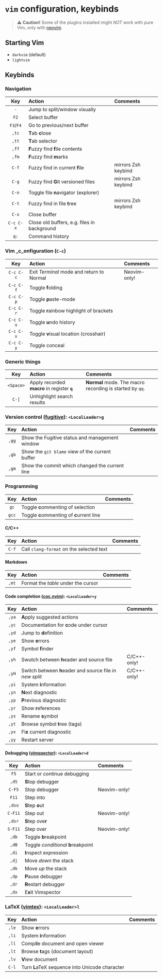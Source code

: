 `vim` configuration, keybinds
=============================

> :warning: **Caution!** Some of the plugins installed might *NOT* work with pure Vim, only with [neovim](http://neovim.io).

Starting Vim
------------

 * `darkvim` (default)
 * `lightvim`

Keybinds
--------

### Navigation

| Key       | Action                                      | Comments            |
|:---------:|:--------------------------------------------|:--------------------|
| `-`       | Jump to split/window visually               |                     |
| `F2`      | Select buffer                               |                     |
| `F3`/`F4` | Go to previous/next buffer                  |                     |
| `,tc`     | **T**ab **c**lose                           |                     |
| `,tt`     | **T**ab selector                            |                     |
| `,ff`     | **F**uzzy find **f**ile contents            |                     |
| `,fm`     | **F**uzzy find **m**arks                    |                     |
| `C-f`     | Fuzzy find in current **f**ile              | mirrors Zsh keybind |
| `C-g`     | Fuzzy find **G**it versioned files          | mirrors Zsh keybind |
| `C-n`     | Toggle file **n**avigator (explorer)        |                     |
| `C-t`     | Fuzzy find in file **t**ree                 | mirrors Zsh keybind |
| `C-x`     | Close buffer                                |                     |
| `C-c C-x` | Close old buffers, e.g. files in background |                     |
| `q:`      | Command history                             |                     |

### Vim _c_onfiguration (`C-c`)


| Key       | Action                                    | Comments     |
|:---------:|:------------------------------------------|:-------------|
| `C-c C-c` | Exit _Terminal_ mode and return to Normal | Neovim-only! |
| `C-c C-f` | Toggle **f**olding                        |              |
| `C-c C-p` | Toggle **p**aste-mode                     |              |
| `C-c C-r` | Toggle **r**ainbow highlight of brackets  |              |
| `C-c C-u` | Toggle **u**ndo history                   |              |
| `C-c C-v` | Toggle **v**isual location (crosshair)    |              |
| `C-c C-y` | Toggle conceal                            |              |

### Generic things

| Key       | Action                                       | Comments                                                 |
|:---------:|:---------------------------------------------|:---------------------------------------------------------|
| `<Space>` | Apply recorded **macro** in register **`q`** | **Normal** mode. The macro recording is started by `qq`. |
| `C-]`     | Unhighlight search results                   |                                                          |


### Version control ([fugitive](http://github.com/tpope/vim-fugitive)): `<LocalLeader>g`

| Key   | Action                                          | Comments |
|:-----:|:------------------------------------------------|:---------|
| `,gg` | Show the Fugitive status and management window  |          |
| `,gb` | Show the `git blame` view of the current buffer |          |
| `,gm` | Show the commit which changed the current line  |          |

### Programming

| Key   | Action                                    | Comments |
|:-----:|:------------------------------------------|:---------|
| `gc`  | Toggle **c**ommenting of selection        |          |
| `gcc` | Toggle **c**ommenting of **c**urrent line |          |

#### C/C++

| Key   | Action                                   | Comments |
|:-----:|:-----------------------------------------|:---------|
| `C-f` | Call `clang-format` on the selected text |          |

#### Markdown

| Key   | Action                              | Comments |
|:-----:|:------------------------------------|:---------|
| `,mt` | Format the *table* under the cursor |          |

#### Code completion ([coc.nvim](http://github.com/neoclide/coc.nvim)): `<LocalLeader>y`

| Key   | Action                                                   | Comments    |
|:-----:|:---------------------------------------------------------|:------------|
| `,ya` | **A**pply suggested actions                              |             |
| `,yc` | Documentation for **c**ode under cursor                  |             |
| `,yd` | Jump to **d**efinition                                   |             |
| `,ye` | Show **e**rrors                                          |             |
| `,yf` | Symbol **f**inder                                        |             |
| `,yh` | Swutch between **h**eader and source file                | C/C++-only! |
| `,yH` | Switch between **h**eader and source file _in new split_ | C/C++-only! |
| `,yi` | System **i**nformation                                   |             |
| `,yn` | **N**ext diagnostic                                      |             |
| `,yp` | **P**revious diagnostic                                  |             |
| `,yr` | Show **r**eferences                                      |             |
| `,ys` | Rename **s**ymbol                                        |             |
| `,yt` | Browse symbol **t**ree (tags)                            |             |
| `,yx` | Fi**x** current diagnostic                               |             |
| `,yy` | Restart server                                           |             |

#### Debugging ([vimspector](http://github.com/puremourning/vimspector)): `<LocalLeader>d`

| Key     | Action                              | Comments     |
|:-------:|:------------------------------------|:-------------|
| `F5`    | Start or continue debugging         |              |
| `,dS`   | **S**top debugger                   |              |
| `C-F5`  | Stop debugger                       | Neovim-only! |
| `F11`   | Step into                           |              |
| `,dso`  | **S**tep **o**ut                    |              |
| `C-F11` | Step out                            | Neovim-only! |
| `,dsr`  | **S**tep ove**r**                   |              |
| `S-F11` | Step over                           | Neovim-only! |
| `,db`   | Toggle **b**reakpoint               |              |
| `,dB`   | Toggle _conditional_ **b**reakpoint |              |
| `,di`   | **I**nspect expression              |              |
| `,dj`   | Move _down_ the stack               |              |
| `,dk`   | Move _up_ the stack                 |              |
| `,dp`   | **P**ause debugger                  |              |
| `,dr`   | **R**estart debugger                |              |
| `,dx`   | E**x**it Vimspector                 |              |

### LaTeX ([vimtex](http://github.com/lervag/vimtex)): `<LocalLeader>l`

| Key   | Action                                         | Comments |
|:-----:|:-----------------------------------------------|:---------|
| `,le` | Show **e**rrors                                |          |
| `,li` | System **i**nformation                         |          |
| `,ll` | Compi**l**e document and open viewer           |          |
| `,lt` | Browse **t**ags (document layout)              |          |
| `,lv` | **V**iew document                              |          |
| `C-l` | Turn **L**aTeX sequence into Unicode character |          |
